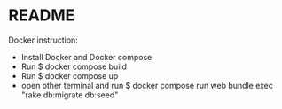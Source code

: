 # README

Docker instruction:
  - Install Docker and Docker compose
  - Run $ docker compose build
  - Run $ docker compose up
  - open other terminal and run $ docker compose run web bundle exec "rake db:migrate db:seed"
